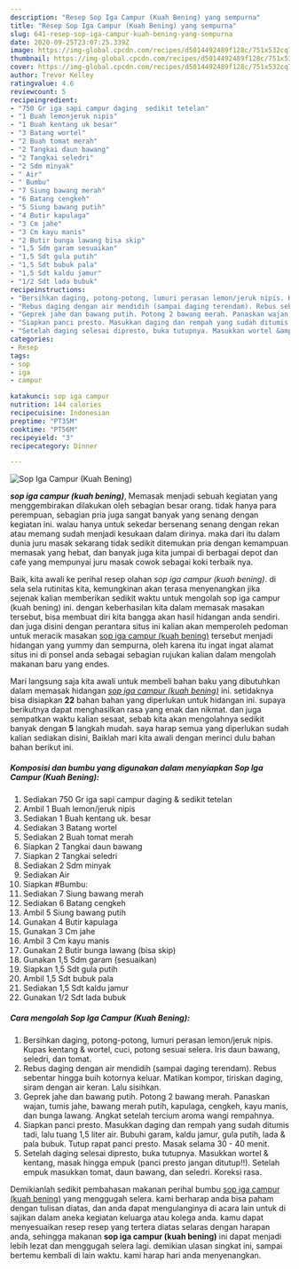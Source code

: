 ```yaml
---
description: "Resep Sop Iga Campur (Kuah Bening) yang sempurna"
title: "Resep Sop Iga Campur (Kuah Bening) yang sempurna"
slug: 641-resep-sop-iga-campur-kuah-bening-yang-sempurna
date: 2020-09-25T23:07:25.339Z
image: https://img-global.cpcdn.com/recipes/d5014492489f128c/751x532cq70/sop-iga-campur-kuah-bening-foto-resep-utama.jpg
thumbnail: https://img-global.cpcdn.com/recipes/d5014492489f128c/751x532cq70/sop-iga-campur-kuah-bening-foto-resep-utama.jpg
cover: https://img-global.cpcdn.com/recipes/d5014492489f128c/751x532cq70/sop-iga-campur-kuah-bening-foto-resep-utama.jpg
author: Trevor Kelley
ratingvalue: 4.6
reviewcount: 5
recipeingredient:
- "750 Gr iga sapi campur daging  sedikit tetelan"
- "1 Buah lemonjeruk nipis"
- "1 Buah kentang uk besar"
- "3 Batang wortel"
- "2 Buah tomat merah"
- "2 Tangkai daun bawang"
- "2 Tangkai seledri"
- "2 Sdm minyak"
- " Air"
- " Bumbu"
- "7 Siung bawang merah"
- "6 Batang cengkeh"
- "5 Siung bawang putih"
- "4 Butir kapulaga"
- "3 Cm jahe"
- "3 Cm kayu manis"
- "2 Butir bunga lawang bisa skip"
- "1,5 Sdm garam sesuaikan"
- "1,5 Sdt gula putih"
- "1,5 Sdt bubuk pala"
- "1,5 Sdt kaldu jamur"
- "1/2 Sdt lada bubuk"
recipeinstructions:
- "Bersihkan daging, potong-potong, lumuri perasan lemon/jeruk nipis. Kupas kentang &amp; wortel, cuci, potong sesuai selera. Iris daun bawang, seledri, dan tomat."
- "Rebus daging dengan air mendidih (sampai daging terendam). Rebus sebentar hingga buih kotornya keluar. Matikan kompor, tiriskan daging, siram dengan air keran. Lalu sisihkan."
- "Geprek jahe dan bawang putih. Potong 2 bawang merah. Panaskan wajan, tumis jahe, bawang merah putih, kapulaga, cengkeh, kayu manis, dan bunga lawang. Angkat setelah tercium aroma wangi rempahnya."
- "Siapkan panci presto. Masukkan daging dan rempah yang sudah ditumis tadi, lalu tuang 1,5 liter air. Bubuhi garam, kaldu jamur, gula putih, lada &amp; pala bubuk. Tutup rapat panci presto. Masak selama 30 - 40 menit."
- "Setelah daging selesai dipresto, buka tutupnya. Masukkan wortel &amp; kentang, masak hingga empuk (panci presto jangan ditutup!!). Setelah empuk masukkan tomat, daun bawang, dan seledri. Koreksi rasa."
categories:
- Resep
tags:
- sop
- iga
- campur

katakunci: sop iga campur 
nutrition: 144 calories
recipecuisine: Indonesian
preptime: "PT35M"
cooktime: "PT56M"
recipeyield: "3"
recipecategory: Dinner

---
```



![Sop Iga Campur (Kuah Bening)](https://img-global.cpcdn.com/recipes/d5014492489f128c/751x532cq70/sop-iga-campur-kuah-bening-foto-resep-utama.jpg)

<b><i>sop iga campur (kuah bening)</i></b>, Memasak menjadi sebuah kegiatan yang menggembirakan dilakukan oleh sebagian besar orang. tidak hanya para perempuan, sebagian pria juga sangat banyak yang senang dengan kegiatan ini. walau hanya untuk sekedar bersenang senang dengan rekan atau memang sudah menjadi kesukaan dalam dirinya. maka dari itu dalam dunia juru masak sekarang tidak sedikit ditemukan pria dengan kemampuan memasak yang hebat, dan banyak juga kita jumpai di berbagai depot dan cafe yang mempunyai juru masak cowok sebagai koki terbaik nya.

Baik, kita awali ke perihal resep olahan <i>sop iga campur (kuah bening)</i>. di sela sela rutinitas kita, kemungkinan akan terasa menyenangkan jika sejenak kalian memberikan sedikit waktu untuk mengolah sop iga campur (kuah bening) ini. dengan keberhasilan kita dalam memasak masakan tersebut, bisa membuat diri kita bangga akan hasil hidangan anda sendiri. dan juga disini dengan perantara situs ini kalian akan memperoleh pedoman untuk meracik masakan <u>sop iga campur (kuah bening)</u> tersebut menjadi hidangan yang yummy dan sempurna, oleh karena itu ingat ingat alamat situs ini di ponsel anda sebagai sebagian rujukan kalian dalam mengolah makanan baru yang endes.




Mari langsung saja kita awali untuk membeli bahan baku yang dibutuhkan dalam memasak hidangan <u><i>sop iga campur (kuah bening)</i></u> ini. setidaknya bisa disiapkan <b>22</b> bahan bahan yang diperlukan untuk hidangan ini. supaya berikutnya dapat menghasilkan rasa yang enak dan nikmat. dan juga sempatkan waktu kalian sesaat, sebab kita akan mengolahnya sedikit banyak dengan <b>5</b> langkah mudah. saya harap semua yang diperlukan sudah kalian sediakan disini, Baiklah mari kita awali dengan merinci dulu bahan bahan berikut ini.

<!--inarticleads1-->

##### Komposisi dan bumbu yang digunakan dalam menyiapkan Sop Iga Campur (Kuah Bening):

1. Sediakan 750 Gr iga sapi campur daging &amp; sedikit tetelan
1. Ambil 1 Buah lemon/jeruk nipis
1. Sediakan 1 Buah kentang uk. besar
1. Sediakan 3 Batang wortel
1. Sediakan 2 Buah tomat merah
1. Siapkan 2 Tangkai daun bawang
1. Siapkan 2 Tangkai seledri
1. Sediakan 2 Sdm minyak
1. Sediakan  Air
1. Siapkan  #Bumbu:
1. Sediakan 7 Siung bawang merah
1. Sediakan 6 Batang cengkeh
1. Ambil 5 Siung bawang putih
1. Gunakan 4 Butir kapulaga
1. Gunakan 3 Cm jahe
1. Ambil 3 Cm kayu manis
1. Gunakan 2 Butir bunga lawang (bisa skip)
1. Gunakan 1,5 Sdm garam (sesuaikan)
1. Siapkan 1,5 Sdt gula putih
1. Ambil 1,5 Sdt bubuk pala
1. Sediakan 1,5 Sdt kaldu jamur
1. Gunakan 1/2 Sdt lada bubuk




<!--inarticleads2-->

##### Cara mengolah Sop Iga Campur (Kuah Bening):

1. Bersihkan daging, potong-potong, lumuri perasan lemon/jeruk nipis. Kupas kentang &amp; wortel, cuci, potong sesuai selera. Iris daun bawang, seledri, dan tomat.
1. Rebus daging dengan air mendidih (sampai daging terendam). Rebus sebentar hingga buih kotornya keluar. Matikan kompor, tiriskan daging, siram dengan air keran. Lalu sisihkan.
1. Geprek jahe dan bawang putih. Potong 2 bawang merah. Panaskan wajan, tumis jahe, bawang merah putih, kapulaga, cengkeh, kayu manis, dan bunga lawang. Angkat setelah tercium aroma wangi rempahnya.
1. Siapkan panci presto. Masukkan daging dan rempah yang sudah ditumis tadi, lalu tuang 1,5 liter air. Bubuhi garam, kaldu jamur, gula putih, lada &amp; pala bubuk. Tutup rapat panci presto. Masak selama 30 - 40 menit.
1. Setelah daging selesai dipresto, buka tutupnya. Masukkan wortel &amp; kentang, masak hingga empuk (panci presto jangan ditutup!!). Setelah empuk masukkan tomat, daun bawang, dan seledri. Koreksi rasa.




Demikianlah sedikit pembahasan makanan perihal bumbu <u>sop iga campur (kuah bening)</u> yang menggugah selera. kami berharap anda bisa paham dengan tulisan diatas, dan anda dapat mengulanginya di acara lain untuk di sajikan dalam aneka kegiatan keluarga atau kolega anda. kamu dapat menyesuaikan resep resep yang tertera diatas selaras dengan harapan anda, sehingga makanan <b>sop iga campur (kuah bening)</b> ini dapat menjadi lebih lezat dan menggugah selera lagi. demikian ulasan singkat ini, sampai bertemu kembali di lain waktu. kami harap hari anda menyenangkan.
